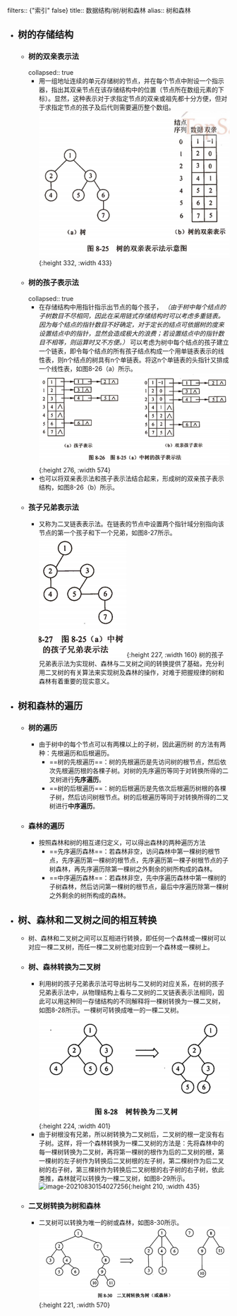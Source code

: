 filters:: {"索引" false}
title:: 数据结构/树/树和森林
alias:: 树和森林

- ## 树的存储结构
	- ### 树的双亲表示法
	  collapsed:: true
		- 用一组地址连续的单元存储树的节点，并在每个节点中附设一个指示器，指出其双亲节点在该存储结构中的位置（节点所在数组元素的下标）。显然，这种表示对于求指定节点的双亲或祖先都十分方便，但对于求指定节点的孩子及后代则需要遍历整个数组。
		  ![image.png](../assets/image_1648955132768_0.png){:height 332, :width 433}
	- ### 树的孩子表示法
	  collapsed:: true
		- 在存储结构中用指针指示出节点的每个孩子， _（由于树中每个结点的子树数目不尽相同，因此在采用链式存储结构时可以考虑多重链表。因为每个结点的指针数目不好确定，对于定长的结点可依据树的度来设置结点中的指针，显然会造成极大的浪费；若设置结点中的指针数目不相等，则运算时又不方便。）_ 可以考虑为树中每个结点的孩子建立一个链表，即令每个结点的所有孩子结点构成一个用单链表表示的线性表，则n个结点的树具有n个单链表。将这n个单链表的头指针又排成一个线性表，如图8-26（a）所示。
		  ![image.png](../assets/image_1648955169027_0.png){:height 276, :width 574}
		- 也可以将双亲表示法和孩子表示法结合起来，形成树的双亲孩子表示结构，如图8-26（b）所示。
	- ### 孩子兄弟表示法
		- 又称为二叉链表表示法。在链表的节点中设置两个指针域分别指向该节点的第一个孩子和下一个兄弟，如图8-27所示。
		  ![image.png](../assets/image_1648955202507_0.png){:height 227, :width 160} 
		  树的孩子兄弟表示法为实现树、森林与二叉树之间的转换提供了基础，充分利用二叉树的有关算法来实现树及森林的操作，对难于把握规律的树和森林有着重要的现实意义。
- ## 树和森林的遍历
	- ### 树的遍历
		- 由于树中的每个节点可以有两棵以上的子树，因此遍历树 的方法有两种：先根遍历和后根遍历。
			- ==树的先根遍历==：树的先根遍历是先访问树的根节点，然后依次先根遍历根的各棵子树。对树的先序遍历等同于对转换所得的二叉树进行**先序遍历**。
			- ==树的后根遍历==：树的后根遍历是先依次后根遍历树根的各棵子树，然后访问树根节点。树的后根遍历等同于对转换所得的二叉树进行**中序遍历**。
	- ### 森林的遍历
		- 按照森林和树的相互递归定义，可以得出森林的两种遍历方法
			- ==先序遍历森林==：若森林非空，访问森林中第一棵树的根节点，先序遍历第一棵树的根节点，先序遍历第一棵子树根节点的子树森林，再先序遍历除第一棵树之外剩余的树所构成的森林。
			- ==中序遍历森林==：若森林非空，先中序遍历森林中第一棵树的子树森林，然后访问第一棵树的根节点，最后中序遍历除第一棵树之外剩余的树所构成的森林。
- ## 树、森林和二叉树之间的相互转换
	- 树、森林和二叉树之间可以互相进行转换，即任何一个森林或一棵树可以对应一棵二叉树，而任一棵二叉树也能对应到一个森林或一棵树上。
	- ### 树、森林转换为二叉树
		- 利用树的孩子兄弟表示法可导出树与二叉树的对应关系，在树的孩子兄弟表示法中，从物理结构上看与二叉树的二叉链表表示法相同，因此可以用这种同一存储结构的不同解释将一棵树转换为一棵二叉树，如图8-28所示。一棵树可转换成唯一的一棵二叉树。
		  ![image.png](../assets/image_1648955600031_0.png){:height 224, :width 401}
		- 由于树根没有兄弟，所以树转换为二叉树后，二叉树的根一定没有右子树。这样，将一个森林转换为一棵二叉树的方法是：先将森林中的每一棵树转换为二叉树，再将第一棵树的根作为后的二叉树的根，第一棵树的左子树作为转换后二叉树根的左子树，第二棵树作为后二叉树的右子树，第三棵树作为转换后二叉树根的右子树的右子树，依此类推，森林就可以转换为一棵二叉树，如图8-29所示。
		  ![image-20210830154027256](https://img.mhugh.net/typora/image-20210830154027256.png){:height 210, :width 435}
	- ### 二叉树转换为树和森林
		- 二叉树可以转换为唯一的树或森林，如图8-30所示。
		  ![image.png](../assets/image_1648955657964_0.png){:height 221, :width 570}